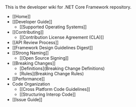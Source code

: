 This is the developer wiki for .NET Core Framework repository.

* [[Home]]
* [[Developer Guide]]
    * [[Supported Operating Systems]]
 * [[Contributing]]
    * [[Contribution License Agreement (CLA)]]
 * [[API Review Process]]
 * [[Framework Design Guidelines Digest]]
 * [[Strong Naming]]
    * [[Open Source Signing]]
 * [[Breaking Changes]]
    * [Definitions](Breaking Change Definitions)
    * [Rules](Breaking Change Rules)
 * [[Performance]]
 * Code Organization
    * [[Cross Platform Code Guidelines]]
    * [[Structuring Interop Code]]
* [[Issue Guide]]